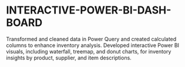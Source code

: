 # INTERACTIVE-POWER-BI-DASH-BOARD
Transformed and cleaned data in Power Query and created calculated columns to enhance inventory analysis. Developed interactive Power BI visuals, including waterfall, treemap, and donut charts, for inventory insights by product, supplier, and item descriptions.
